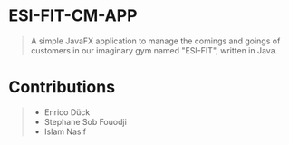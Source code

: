# ESI-FIT-CM-APP
>
> A simple JavaFX application to manage the comings and goings of customers in our imaginary gym named "ESI-FIT", written in Java.
>

# Contributions
>
>- Enrico Dück
>- Stephane Sob Fouodji
>- Islam Nasif